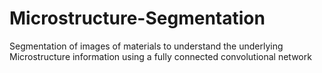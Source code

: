 # Microstructure-Segmentation
Segmentation of images of materials to understand the underlying Microstructure information using a fully connected convolutional network
